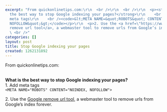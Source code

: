 ```yaml
---
excerpt: "From quickonlinetips.com:\r\n  <br />\r\n  <br />\r\n  <p><strong>What is
  the best way to stop Google indexing your pages?</strong>\r\n    <br />\r\n1. Add
  meta tags\r\n    <br /><code>&lt;META NAME=&quot;ROBOTS&quot; CONTENT=&quot;NOINDEX,
  NOFOLLOW&quot;&gt;</code></p>\r\n  <p>2. Use the <a href=\"https://www.google.com/webmasters/tools/removals\">Google
  remove url tool</a>, a webmaster tool to remove urls from Google’s index forever.</p>\r\n
  \ <br />"
categories: []
layout: post
title: Stop Google indexing your pages
created: 1262131892
---
```

From quickonlinetips.com:
  <br />
  <br />
  <p><strong>What is the best way to stop Google indexing your pages?</strong>
    <br />
1. Add meta tags
    <br /><code>&lt;META NAME=&quot;ROBOTS&quot; CONTENT=&quot;NOINDEX, NOFOLLOW&quot;&gt;</code></p>
  <p>2. Use the <a href="https://www.google.com/webmasters/tools/removals">Google remove url tool</a>, a webmaster tool to remove urls from Google’s index forever.</p>
  <br />

